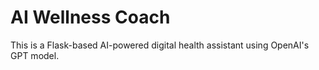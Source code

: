 # AI Wellness Coach
This is a Flask-based AI-powered digital health assistant using OpenAI's GPT model.
